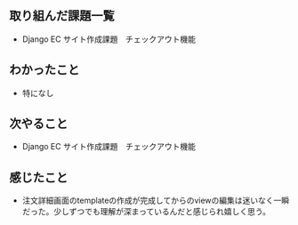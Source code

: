 ## 取り組んだ課題一覧 
- Django EC サイト作成課題　チェックアウト機能
## わかったこと
- 特になし
## 次やること  
- Django EC サイト作成課題　チェックアウト機能
## 感じたこと 
- 注文詳細画面のtemplateの作成が完成してからのviewの編集は迷いなく一瞬だった。少しずつでも理解が深まっているんだと感じられ嬉しく思う。    